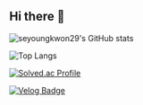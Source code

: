 ## Hi there 👋

![seyoungkwon29's GitHub stats](https://github-readme-stats.vercel.app/api?username=seyoungkwon29&show_icons=true&theme=merko)  

![Top Langs](https://github-readme-stats.vercel.app/api/top-langs/?username=seyoungkwon29&layout=compact&theme=merko)

[![Solved.ac Profile](http://mazassumnida.wtf/api/generate_badge?boj=hwi1386)](https://solved.ac/hwi1386)

[![Velog Badge](https://img.shields.io/badge/Tech%20Blog-555263?style=flat&logoColor=white)]("[https://cocoon1787.tistory.com/](https://velog.io/@seyoungkwon29/posts))

<!--
**seyoungkwon29/seyoungkwon29** is a ✨ _special_ ✨ repository because its `README.md` (this file) appears on your GitHub profile.

Here are some ideas to get you started:

- 🔭 I’m currently working on ...
- 🌱 I’m currently learning ...
- 👯 I’m looking to collaborate on ...
- 🤔 I’m looking for help with ...
- 💬 Ask me about ...
- 📫 How to reach me: ...
- 😄 Pronouns: ...
- ⚡ Fun fact: ...
-->
